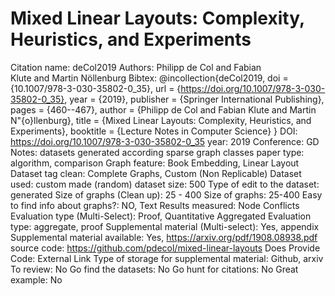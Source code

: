 # Mixed Linear Layouts: Complexity, Heuristics, and Experiments

Citation name: deCol2019
Authors: Philipp de Col and Fabian Klute and Martin Nöllenburg
Bibtex: @incollection{deCol2019,
doi = {10.1007/978-3-030-35802-0_35},
url = {https://doi.org/10.1007/978-3-030-35802-0_35},
year = {2019},
publisher = {Springer International Publishing},
pages = {460--467},
author = {Philipp de Col and Fabian Klute and Martin N\"{o}llenburg},
title = {Mixed Linear Layouts: Complexity, Heuristics, and Experiments},
booktitle = {Lecture Notes in Computer Science}
}
DOI: https://doi.org/10.1007/978-3-030-35802-0_35
year: 2019
Conference: GD
Notes: datasets generated according sparse graph classes
paper type: algorithm, comparison
Graph feature: Book Embedding, Linear Layout
Dataset tag clean: Complete Graphs, Custom (Non Replicable)
Dataset used: custom made (random)
dataset size: 500
Type of edit to the dataset: generated
Size of graphs (Clean up): 25 - 400
Size of graphs: 25-400
Easy to find info about graphs?: NO, Text
Results measured: Node Conflicts
Evaluation type (Multi-Select): Proof, Quantitative Aggregated
Evaluation type: aggregate, proof
Supplemental material (Multi-select): Yes, appendix
Supplemental material available: Yes, https://arxiv.org/pdf/1908.08938.pdf
source code: https://github.com/pdecol/mixed-linear-layouts
Does Provide Code: External Link
Type of storage for supplemental material: Github, arxiv
To review: No
Go find the datasets: No
Go hunt for citations: No
Great example: No